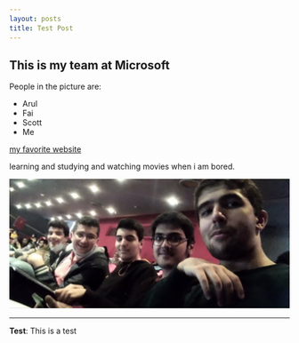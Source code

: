 ```yaml
---
layout: posts
title: Test Post
---
```


## This is my team at Microsoft
People in the picture are:
- Arul
- Fai
- Scott
- Me

[my favorite website](http://www.google.com)

learning and studying and watching movies when i am bored.



![alt text](../assets/images/grouppic.jpg "Team Picture")

---
**Test**: This is a test

